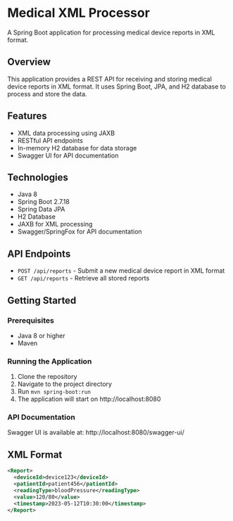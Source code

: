 # Medical XML Processor

A Spring Boot application for processing medical device reports in XML format.

## Overview

This application provides a REST API for receiving and storing medical device reports in XML format. It uses Spring Boot, JPA, and H2 database to process and store the data.

## Features

- XML data processing using JAXB
- RESTful API endpoints
- In-memory H2 database for data storage
- Swagger UI for API documentation

## Technologies

- Java 8
- Spring Boot 2.7.18
- Spring Data JPA
- H2 Database
- JAXB for XML processing
- Swagger/SpringFox for API documentation

## API Endpoints

- `POST /api/reports` - Submit a new medical device report in XML format
- `GET /api/reports` - Retrieve all stored reports

## Getting Started

### Prerequisites

- Java 8 or higher
- Maven

### Running the Application

1. Clone the repository
2. Navigate to the project directory
3. Run `mvn spring-boot:run`
4. The application will start on http://localhost:8080

### API Documentation

Swagger UI is available at: http://localhost:8080/swagger-ui/

## XML Format

```xml
<Report>
  <deviceId>device123</deviceId>
  <patientId>patient456</patientId>
  <readingType>bloodPressure</readingType>
  <value>120/80</value>
  <timestamp>2023-05-12T10:30:00</timestamp>
</Report>
```